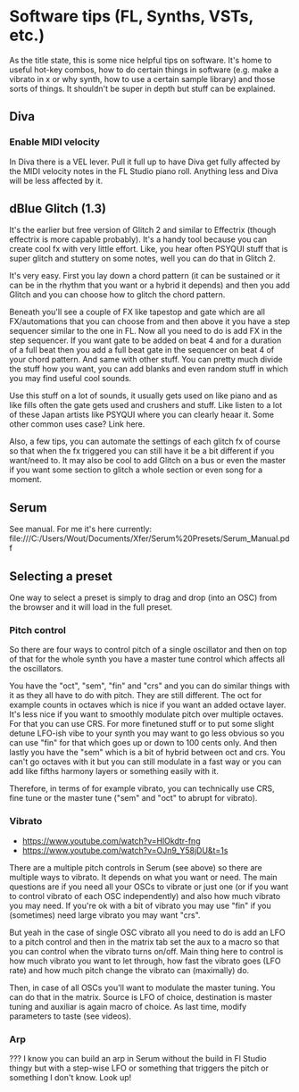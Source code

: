 # Software tips (FL, Synths, VSTs, etc.)
As the title state, this is some nice helpful tips on software. It's home to useful hot-key combos, how to do certain things in software (e.g. make a vibrato in x or why synth, how to use a certain sample library) and those sorts of things. It shouldn't be super in depth but stuff can be explained.

## Diva
### Enable MIDI velocity
In Diva there is a VEL lever. Pull it full up to have Diva get fully affected by the MIDI velocity notes in the FL Studio piano roll. Anything less and Diva will be less affected by it.

## dBlue Glitch (1.3)
It's the earlier but free version of Glitch 2 and similar to Effectrix (though effectrix is more capable probably). It's a handy tool because you can create cool fx with very little effort. Like, you hear often PSYQUI stuff that is super glitch and stuttery on some notes, well you can do that in Glitch 2.

It's very easy. First you lay down a chord pattern (it can be sustained or it can be in the rhythm that you want or a hybrid it depends) and then you add Glitch and you can choose how to glitch the chord pattern.

Beneath you'll see a couple of FX like tapestop and gate which are all FX/automations that you can choose from and then above it you have a step sequencer similar to the one in FL. Now all you need to do is add FX in the step sequencer. If you want gate to be added on beat 4 and for a duration of a full beat then you add a full beat gate in the sequencer on beat 4 of your chord pattern. And same with other stuff. You can pretty much divide the stuff how you want, you can add blanks and even random stuff in which you may find useful cool sounds.

Use this stuff on a lot of sounds, it usually gets used on like piano and as like fills often the gate gets used and crushers and stuff. Like listen to a lot of these Japan artists like PSYQUI where you can clearly heaar it. Some other common uses case? Link here.

Also, a few tips, you can automate the settings of each glitch fx of course so that when the fx triggered you can still have it be a bit different if you want/need to. It may also be cool to add Glitch on a bus or even the master if you want some section to glitch a whole section or even song for a moment.

## Serum
See manual. For me it's here currently: file:///C:/Users/Wout/Documents/Xfer/Serum%20Presets/Serum_Manual.pdf

## Selecting a preset
One way to select a preset is simply to drag and drop (into an OSC) from the browser and it will load in the full preset.

### Pitch control
So there are four ways to control pitch of a single oscillator and then on top of that for the whole synth you have a master tune control which affects all the oscillators.

You have the "oct", "sem", "fin" and "crs" and you can do similar things with it as they all have to do with pitch. They are still different. The oct for example counts in octaves which is nice if you want an added octave layer. It's less nice if you want to smoothly modulate pitch over multiple octaves. For that you can use CRS. For more finetuned stuff or to put some slight detune LFO-ish vibe to your synth you may want to go less obvious so you can use "fin" for that which goes up or down to 100 cents only. And then lastly you have the "sem" which is a bit of hybrid between oct and crs. You can't go octaves with it but you can still modulate in a fast way or you can add like fifths harmony layers or something easily with it.

Therefore, in terms of for example vibrato, you can technically use CRS, fine tune or the master tune ("sem" and "oct" to abrupt for vibrato).

### Vibrato
- https://www.youtube.com/watch?v=HlOkdtr-fng
- https://www.youtube.com/watch?v=OJn9_Y58jDU&t=1s

There are a multiple pitch controls in Serum (see above) so there are multiple ways to vibrato. It depends on what you want or need. The main questions are if you need all your OSCs to vibrate or just one (or if you want to control vibrato of each OSC independently) and also how much vibrato you may need. If you're ok with a bit of vibrato you may use "fin" if you (sometimes) need large vibrato you may want "crs".

But yeah in the case of single OSC vibrato all you need to do is add an LFO to a pitch control and then in the matrix tab set the aux to a macro so that you can control when the vibrato turns on/off. Main thing here to control is how much vibrato you want to let through, how fast the vibrato goes (LFO rate) and how much pitch change the vibrato can (maximally) do.

Then, in case of all OSCs you'll want to modulate the master tuning. You can do that in the matrix. Source is LFO of choice, destination is master tuning and auxiliar is again macro of choice. As last time, modify parameters to taste (see videos).

### Arp
???
I know you can build an arp in Serum without the build in Fl Studio thingy but with a step-wise LFO or something that triggers the pitch or something I don't know. Look up!
